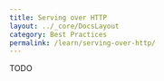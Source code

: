 ```yaml
---
title: Serving over HTTP
layout: ../_core/DocsLayout
category: Best Practices
permalink: /learn/serving-over-http/
---
```


TODO

